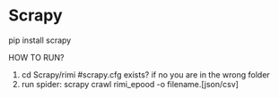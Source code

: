 # Scrapy
pip install scrapy

HOW TO RUN?

1. cd Scrapy/rimi  #scrapy.cfg exists? if no you are in the wrong folder
2. run spider: scrapy crawl rimi_epood -o filename.[json/csv]

